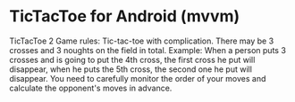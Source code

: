 # TicTacToe for Android (mvvm)
TicTacToe 2
Game rules: Tic-tac-toe with complication. There may be 3 crosses and 3 noughts on the field in total. Example: When a person puts 3 crosses and is going to put the 4th cross, the first cross he put will disappear, when he puts the 5th cross, the second one he put will disappear. You need to carefully monitor the order of your moves and calculate the opponent's moves in advance.
